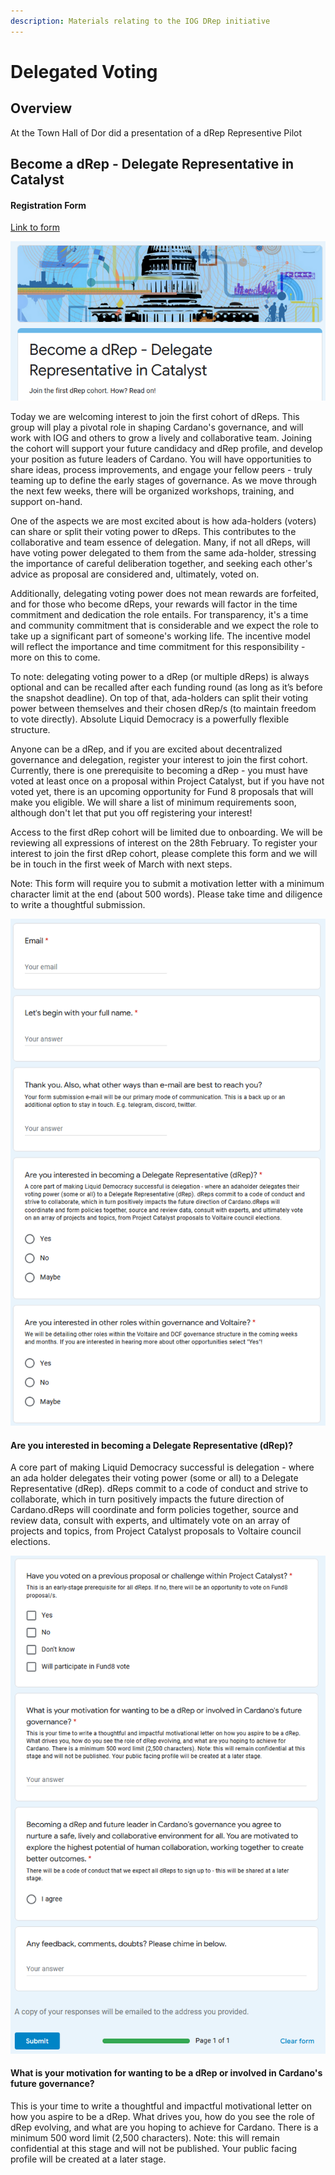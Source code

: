 ```yaml
---
description: Materials relating to the IOG DRep initiative
---
```


# Delegated Voting

## Overview

At the Town Hall of Dor did a presentation of a dRep Representive Pilot

&#x20;

## Become a dRep - Delegate Representative in Catalyst

#### Registration Form

[Link to form](https://docs.google.com/forms/d/e/1FAIpQLSfPSb\_cDlIxN6cnnbOrJN\_oxDBmxB3kENbsE\_\_pmMAw8yJk0w/viewform)

![](<../.gitbook/assets/2022-03-07 (15).png>)

Today we are welcoming interest to join the first cohort of dReps. This group will play a pivotal role in shaping Cardano's governance, and will work with IOG and others to grow a lively and collaborative team. Joining the cohort will support your future candidacy and dRep profile, and develop your position as future leaders of Cardano. You will have opportunities to share ideas, process improvements, and engage your fellow peers - truly teaming up to define the early stages of governance. As we move through the next few weeks, there will be organized workshops, training, and support on-hand.

One of the aspects we are most excited about is how ada-holders (voters) can share or split their voting power to dReps. This contributes to the collaborative and team essence of delegation. Many, if not all dReps, will have voting power delegated to them from the same ada-holder, stressing the importance of careful deliberation together, and seeking each other's advice as proposal are considered and, ultimately, voted on.

Additionally, delegating voting power does not mean rewards are forfeited, and for those who become dReps, your rewards will factor in the time commitment and dedication the role entails. For transparency, it's a time and community commitment that is considerable and we expect the role to take up a significant part of someone's working life. The incentive model will reflect the importance and time commitment for this responsibility - more on this to come.

To note: delegating voting power to a dRep (or multiple dReps) is always optional and can be recalled after each funding round (as long as it’s before the snapshot deadline). On top of that, ada-holders can split their voting power between themselves and their chosen dRep/s (to maintain freedom to vote directly). Absolute Liquid Democracy is a powerfully flexible structure.



Anyone can be a dRep, and if you are excited about decentralized governance and delegation, register your interest to join the first cohort. Currently, there is one prerequisite to becoming a dRep - you must have voted at least once on a proposal within Project Catalyst, but if you have not voted yet, there is an upcoming opportunity for Fund 8 proposals that will make you eligible. We will share a list of minimum requirements soon, although don't let that put you off registering your interest!

Access to the first dRep cohort will be limited due to onboarding. We will be reviewing all expressions of interest on the 28th February. To register your interest to join the first dRep cohort, please complete this form and we will be in touch in the first week of March with next steps.

Note: This form will require you to submit a motivation letter with a minimum character limit at the end (about 500 words). Please take time and diligence to write a thoughtful submission.

![](../.gitbook/assets/2022-03-08.png)

#### Are you interested in becoming a Delegate Representative (dRep)?&#x20;

A core part of making Liquid Democracy successful is delegation - where an ada holder delegates their voting power (some or all) to a Delegate Representative (dRep). dReps commit to a code of conduct and strive to collaborate, which in turn positively impacts the future direction of Cardano.dReps will coordinate and form policies together, source and review data, consult with experts, and ultimately vote on an array of projects and topics, from Project Catalyst proposals to Voltaire council elections.

![](<../.gitbook/assets/2022-03-08 (1).png>)

#### What is your motivation for wanting to be a dRep or involved in Cardano's future governance?

This is your time to write a thoughtful and impactful motivational letter on how you aspire to be a dRep. What drives you, how do you see the role of dRep evolving, and what are you hoping to achieve for Cardano. There is a minimum 500 word limit (2,500 characters). Note: this will remain confidential at this stage and will not be published. Your public facing profile will be created at a later stage.
